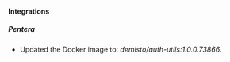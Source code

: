 
#### Integrations

##### Pentera

- Updated the Docker image to: *demisto/auth-utils:1.0.0.73866*.
